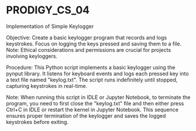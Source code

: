 # PRODIGY_CS_04
Implementation of Simple Keylogger

Objective:
Create a basic keylogger program that records and logs keystrokes. 
Focus on logging the keys pressed and saving them to a file. 
Note: Ethical considerations and permissions are crucial for projects involving keyloggers.

Procedure:
This Python script implements a basic keylogger using the pynput library. It listens for keyboard events and logs each pressed key into a text file named "keylog.txt". The script runs indefinitely until stopped, capturing keystrokes in real-time.

Note: When running this script in IDLE or Jupyter Notebook, to terminate the program, you need to first close the "keylog.txt" file and then either press Ctrl+C in IDLE or restart the kernel in Jupyter Notebook. This sequence ensures proper termination of the keylogger and saves the logged keystrokes before exiting.
